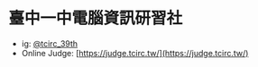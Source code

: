 # 臺中一中電腦資訊研習社

- ig: [@tcirc_39th](https://www.instagram.com/tcirc_39th/)
- Online Judge: [https://judge.tcirc.tw/](https://judge.tcirc.tw/)

